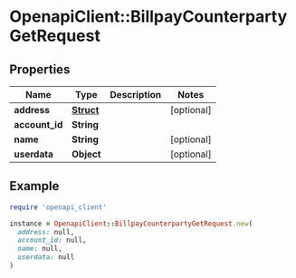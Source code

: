 # OpenapiClient::BillpayCounterpartyGetRequest

## Properties

| Name | Type | Description | Notes |
| ---- | ---- | ----------- | ----- |
| **address** | [**Struct**](Struct.md) |  | [optional] |
| **account_id** | **String** |  |  |
| **name** | **String** |  | [optional] |
| **userdata** | **Object** |  | [optional] |

## Example

```ruby
require 'openapi_client'

instance = OpenapiClient::BillpayCounterpartyGetRequest.new(
  address: null,
  account_id: null,
  name: null,
  userdata: null
)
```

